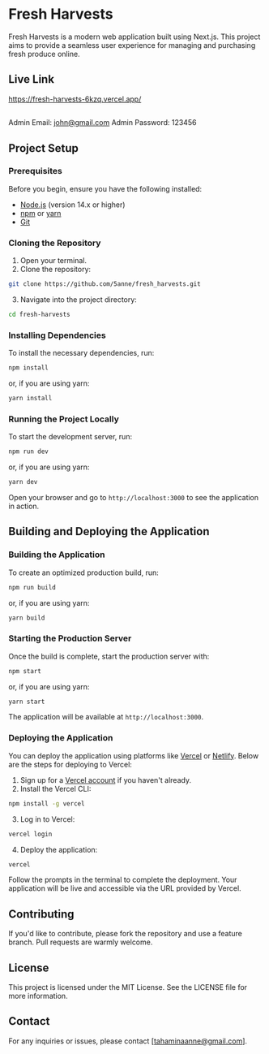 # Fresh Harvests

Fresh Harvests is a modern web application built using Next.js. This project aims to provide a seamless user experience for managing and purchasing fresh produce online.

## Live Link

https://fresh-harvests-6kzq.vercel.app/

## 
Admin Email: john@gmail.com
Admin Password: 123456

## Project Setup

### Prerequisites

Before you begin, ensure you have the following installed:

- [Node.js](https://nodejs.org/) (version 14.x or higher)
- [npm](https://www.npmjs.com/) or [yarn](https://yarnpkg.com/)
- [Git](https://git-scm.com/)

### Cloning the Repository

1. Open your terminal.
2. Clone the repository:

```bash
git clone https://github.com/5anne/fresh_harvests.git
```

3. Navigate into the project directory:

```bash
cd fresh-harvests
```

### Installing Dependencies

To install the necessary dependencies, run:

```bash
npm install
```

or, if you are using yarn:

```bash
yarn install
```

### Running the Project Locally

To start the development server, run:

```bash
npm run dev
```

or, if you are using yarn:

```bash
yarn dev
```

Open your browser and go to `http://localhost:3000` to see the application in action.

## Building and Deploying the Application

### Building the Application

To create an optimized production build, run:

```bash
npm run build
```

or, if you are using yarn:

```bash
yarn build
```

### Starting the Production Server

Once the build is complete, start the production server with:

```bash
npm start
```

or, if you are using yarn:

```bash
yarn start
```

The application will be available at `http://localhost:3000`.

### Deploying the Application

You can deploy the application using platforms like [Vercel](https://vercel.com/) or [Netlify](https://www.netlify.com/). Below are the steps for deploying to Vercel:

1. Sign up for a [Vercel account](https://vercel.com/signup) if you haven't already.
2. Install the Vercel CLI:

```bash
npm install -g vercel
```

3. Log in to Vercel:

```bash
vercel login
```

4. Deploy the application:

```bash
vercel
```

Follow the prompts in the terminal to complete the deployment. Your application will be live and accessible via the URL provided by Vercel.

## Contributing

If you'd like to contribute, please fork the repository and use a feature branch. Pull requests are warmly welcome.

## License

This project is licensed under the MIT License. See the LICENSE file for more information.

## Contact

For any inquiries or issues, please contact [tahaminaanne@gmail.com].

